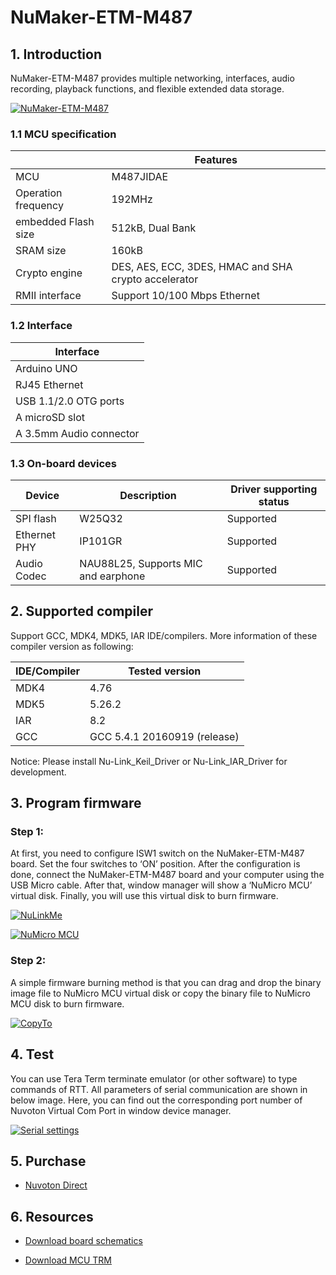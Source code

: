 ﻿# NuMaker-ETM-M487

## 1. Introduction
NuMaker-ETM-M487 provides multiple networking, interfaces, audio recording, playback functions, and flexible extended data storage. 

[![NuMaker-ETM-M487](https://i.imgur.com/k8krqTW.png "NuMaker-ETM-M487")](https://i.imgur.com/k8krqTW.png "NuMaker-ETM-M487")

### 1.1 MCU specification

|  | Features |
| -- | -- |
| MCU | M487JIDAE |
| Operation frequency | 192MHz |
| embedded Flash size | 512kB, Dual Bank |
| SRAM size | 160kB |
| Crypto engine | DES, AES, ECC, 3DES, HMAC and SHA crypto accelerator |
| RMII interface | Support 10/100 Mbps Ethernet |

### 1.2 Interface

| Interface |
| -- |
| Arduino UNO |
| RJ45 Ethernet |
| USB 1.1/2.0 OTG ports |
| A microSD slot |
| A 3.5mm Audio connector |

### 1.3 On-board devices

| Device | Description | Driver supporting status |
| -- | -- | -- |
|SPI flash | W25Q32 | Supported |
|Ethernet PHY| IP101GR | Supported |
|Audio Codec| NAU88L25, Supports MIC and earphone | Supported |

## 2. Supported compiler
Support GCC, MDK4, MDK5, IAR IDE/compilers. More information of these compiler version as following:

| IDE/Compiler  | Tested version            |
| ---------- | ---------------------------- |
| MDK4       | 4.76                         |
| MDK5       | 5.26.2                       |
| IAR        | 8.2                          |
| GCC        | GCC 5.4.1 20160919 (release) |

Notice: Please install Nu-Link_Keil_Driver or Nu-Link_IAR_Driver for development.

## 3. Program firmware
### Step 1:
At first, you need to configure ISW1 switch on the NuMaker-ETM-M487 board. Set the four switches to ‘ON’ position. After the configuration is done,  connect the NuMaker-ETM-M487 board and your computer using the USB Micro cable. After that, window manager will show a ‘NuMicro MCU’ virtual disk. Finally, you will use this virtual disk to burn firmware.

[![NuLinkMe](https://i.imgur.com/daoohon.png "NuLinkMe")](https://i.imgur.com/daoohon.png "NuLinkMe")

[![NuMicro MCU](https://i.imgur.com/lWnNtpM.png "NuMicro MCU")](https://i.imgur.com/lWnNtpM.png "NuMicro MCU")

### Step 2:
A simple firmware burning method is that you can drag and drop the binary image file to NuMicro MCU virtual disk or copy the binary file to NuMicro MCU disk to burn firmware.

[![CopyTo](https://i.imgur.com/6NfGS7m.png "CopyTo")](https://i.imgur.com/6NfGS7m.png "CopyTo")

## 4. Test
You can use Tera Term terminate emulator (or other software) to type commands of RTT. All parameters of serial communication are shown in below image. Here, you can find out the corresponding port number of Nuvoton Virtual Com Port in window device manager.

[![Serial settings](https://i.imgur.com/5NYuSNM.png "Serial settings")](https://i.imgur.com/5NYuSNM.png "Serial settings")

## 5. Purchase
* [Nuvoton Direct][1]

## 6. Resources
* [Download board schematics][2]
* [Download MCU TRM][3]

  [1]: https://direct.nuvoton.com/en/numaker-etm-m487
  [2]: https://www.nuvoton.com/resource-download.jsp?tp_GUID=HL0120180420145943
  [3]: https://www.nuvoton.com/resource-download.jsp?tp_GUID=DA05-M480
